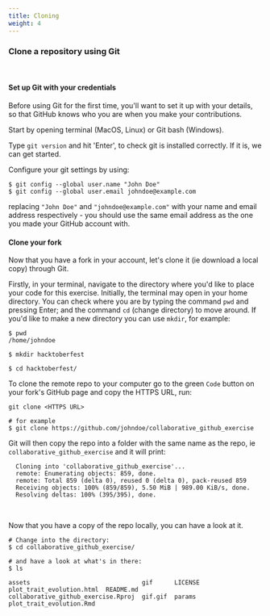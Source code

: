 ```yaml
---
title: Cloning
weight: 4
---
```



### **Clone a repository using Git**

<br>

#### **Set up Git with your credentials**

Before using Git for the first time, you'll want to set it up with your details, so that GitHub knows who you are when you make your contributions.

Start by opening terminal (MacOS, Linux) or Git bash (Windows).

Type `git version` and hit 'Enter', to check git is installed correctly. If it is, we can get started.

Configure your git settings by using:
```
$ git config --global user.name "John Doe"
$ git config --global user.email johndoe@example.com
```
replacing `"John Doe"` and `"johndoe@example.com"` with your name and email address respectively - you should use the same email address as the one you made your GitHub account with.

#### **Clone your fork**

Now that you have a fork in your account, let's clone it (ie download a local copy) through Git.

Firstly, in your terminal, navigate to the directory where you'd like to place your code for this exercise. Initially, the terminal may open in your home directory. You can check where you are by typing the command `pwd` and pressing Enter; and the command `cd` (change directory) to move around. If you'd like to make a new directory you can use `mkdir`, for example:
```
$ pwd
/home/johndoe

$ mkdir hacktoberfest

$ cd hacktoberfest/
```

To clone the remote repo to your computer go to the green `Code` button on your fork's GitHub page and copy the HTTPS URL, run:
```
git clone <HTTPS URL>

# for example
$ git clone https://github.com/johndoe/collaborative_github_exercise
```
Git will then copy the repo into a folder with the same name as the repo, ie `collaborative_github_exercise` and it will print:
```
  Cloning into 'collaborative_github_exercise'...
  remote: Enumerating objects: 859, done.
  remote: Total 859 (delta 0), reused 0 (delta 0), pack-reused 859
  Receiving objects: 100% (859/859), 5.50 MiB | 989.00 KiB/s, done.
  Resolving deltas: 100% (395/395), done.
```

<br>

Now that you have a copy of the repo locally, you can have a look at it.
```
# Change into the directory:
$ cd collaborative_github_exercise/

# and have a look at what's in there:
$ ls

assets                               gif      LICENSE  plot_trait_evolution.html  README.md
collaborative_github_exercise.Rproj  gif.gif  params   plot_trait_evolution.Rmd
```
